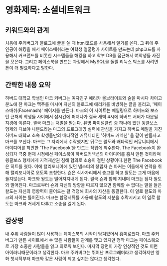 <html>
<h1>영화제목: 소셜네트워크</h1>
<h2>키워드와의 관계</h2>
<p>처음에 주커버그가 블로그에 글을 쓸 때 html코드를 사용해서 일기를 쓴다. 그 뒤에 주인공이 해킹을 해서 페이스매쉬라는 여학생 얼굴평가 사이트를 만드는데  php코드를 사용해서 커크랜드를 비롯한 시스템들을 해킹을 하고 학부 DB를 접근해서 여학생들 사진을 모은다. 그리고 페이스북을 만드는 과정에서 MySQL을 돌릴 리눅스 박스를 사려면 돈이 더 필요하다고 말한다.</p>
<h2>간략한 내용 요약</h2>
<p>하버드 대학교 학생인 마크 커버그는 여자친구 에리카 올브라이트와 술을 마시다 차이고 분노에 찬 마크는 맥주를 마시며 자신의 블로그에 에리카를 비방하는 글을 올리고, '페이스매쉬(Facemash)' 페이지를 만든다. 마크의 이 사이트는 메일링으로 하버드와 보스턴 근처의 학생들 사이에서 삽시간에 퍼져나가 결국 새벽 4시에 하버드 서버가 다운될 지경에 이른다. 결국 마크는 처벌을 받는다. 유명 파이널클럽 중 하나에 있던 윙클보스 형제와 디브야 나렌드라는 마크의 프로그래밍 실력에 관심을 가지고 하버드 메일을 가진 하버드 대학교 소속 학생들만의 배타적인 커뮤니티인 '하버드 커넥션' 을 같이 만들자고 마크를 꼬신다. 마크는 그 자리에서 수락했지만 뒤로는  왈도와 배타적인 커뮤니티에서 아이디어를 착안한 'The Facebook'을 만드는 작업에 착수한다. The Facebook이 완성되자 극중 현재 시점에선 페이스북이 하버드커넥션의 아이디어를 훔쳐 만든 것이라며 윙클보스 형제에게 지적재산권 침해 혐의로 소송이 걸린 상황이다.한편 The Facebook은 히트를 쳤다. 이에 캘리포니아에 있던 냅스터의 창립자 숀 파커는 이들에게 연락을 취해 캘리포니아로 오도록 초청한다. 숀은 식사자리에서 충고를 하고 왈도는 그게 마음에 들지않는다. 마크와 왈도는 떨어져지내게 된다. 결국 숀과 함께 지내며 마크는 점차 왈도와 멀어진다. 마크로부터 숀과 자신의 방향을 따르지 않으면 함께할 수 없다는 말을 들은 왈도는 자신의 영향력이 줄어드는 걸 걱정해 회사의 자산을 동결한다. 이 일로 왈도와 마크의 사이는 틀어진다. 마크는 함정서류를 사용해 왈도의 지분을 추락시키고 이 일로 왈도는 마크와 거세게 다투고 소송을 걸게 된다.</p>
<h2>감상평</h2> 
<p>내 주위 사람들이 많이 사용하는 페이스북의 시작이 담겨있어서 흥미로웠다. 마크 주커버그가 만든 사이트에서 수 많은 사람들이 관계를 맺고 있지만 정작 마크는 페이스북으로 가장 소중한 사람들을 잃고 외로워 보인다. 마지막 장면이 가장 인상적인 것도 이런 아이러니때문이라고 생각한다. 마크 주커버그는 뛰어난 프로그래머라고 생각하지만 영화 첫시작부터 마크와 같은 사람이 되고 싶지는 않다고 생각했다. </p>

</html>
